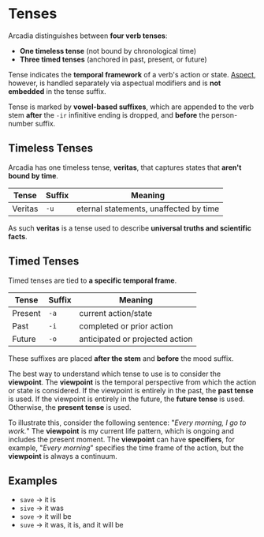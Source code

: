 # Tenses

Arcadia distinguishes between **four verb tenses**:

- **One timeless tense** (not bound by chronological time)
- **Three timed tenses** (anchored in past, present, or future)

Tense indicates the **temporal framework** of a verb's action or state.
[Aspect][aspect], however, is handled separately via aspectual modifiers and is **not embedded** in the tense suffix.

Tense is marked by **vowel-based suffixes**, which are appended to the verb stem **after** the `-ir` infinitive ending is dropped, and **before** the person-number suffix.

## Timeless Tenses

Arcadia has one timeless tense, **veritas**, that captures states that **aren't bound by time**.

| Tense   | Suffix | Meaning                                |
| ------- | ------ | -------------------------------------- |
| Veritas | `-u`   | eternal statements, unaffected by time |

As such **veritas** is a tense used to describe **universal truths and scientific facts**.

## Timed Tenses

Timed tenses are tied to **a specific temporal frame**.

| Tense   | Suffix | Meaning                         |
| ------- | ------ | ------------------------------- |
| Present | `-a`   | current action/state            |
| Past    | `-i`   | completed or prior action       |
| Future  | `-o`   | anticipated or projected action |

These suffixes are placed **after the stem** and **before** the mood suffix.

The best way to understand which tense to use is to consider the **viewpoint**.
The **viewpoint** is the temporal perspective from which the action or state is considered.
If the viewpoint is entirely in the past, the **past tense** is used.
If the viewpoint is entirely in the future, the **future tense** is used.
Otherwise, the **present tense** is used.

To illustrate this, consider the following sentence: "_Every morning, I go to work._"
The **viewpoint** is my current life pattern, which is ongoing and includes the present moment.
The **viewpoint** can have **specifiers**, for example, "_Every morning_" specifies the time frame of the action, but the **viewpoint** is always a continuum.

## Examples

- `save` → it is
- `sive` → it was
- `sove` → it will be
- `suve` → it was, it is, and it will be

[aspect]: ./aspect.md
